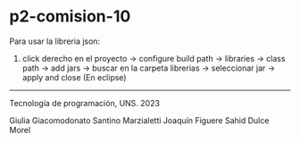 # p2-comision-10
Para usar la libreria json:
1. click derecho en el proyecto -> configure build path -> libraries -> class path -> add jars -> buscar en la carpeta librerias -> seleccionar jar -> apply and close (En eclipse)
-------------------------------------------------------
Tecnología de programación, UNS. 2023

Giulia Giacomodonato
Santino Marzialetti
Joaquín Figuere
Sahid Dulce Morel
   
